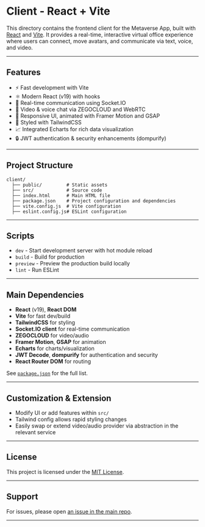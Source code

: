 # Client - React + Vite

This directory contains the frontend client for the Metaverse App, built with [React](https://react.dev/) and [Vite](https://vitejs.dev/). It provides a real-time, interactive virtual office experience where users can connect, move avatars, and communicate via text, voice, and video.

---

## Features

- ⚡ Fast development with Vite
- ⚛️ Modern React (v19) with hooks
- 💬 Real-time communication using Socket.IO
- 🎥 Video & voice chat via ZEGOCLOUD and WebRTC
- 🎨 Responsive UI, animated with Framer Motion and GSAP
- 🌊 Styled with TailwindCSS
- 📈 Integrated Echarts for rich data visualization
- 🔒 JWT authentication & security enhancements (dompurify)

---

## Project Structure

```
client/
  ├── public/         # Static assets
  ├── src/            # Source code
  ├── index.html      # Main HTML file
  ├── package.json    # Project configuration and dependencies
  ├── vite.config.js  # Vite configuration
  ├── eslint.config.js# ESLint configuration
```

---

## Scripts

- `dev` - Start development server with hot module reload
- `build` - Build for production
- `preview` - Preview the production build locally
- `lint` - Run ESLint

---

## Main Dependencies

- **React** (v19), **React DOM**
- **Vite** for fast dev/build
- **TailwindCSS** for styling
- **Socket.IO client** for real-time communication
- **ZEGOCLOUD** for video/audio
- **Framer Motion**, **GSAP** for animation
- **Echarts** for charts/visualization
- **JWT Decode**, **dompurify** for authentication and security
- **React Router DOM** for routing

See [`package.json`](./package.json) for the full list.

---

## Customization & Extension

- Modify UI or add features within `src/`
- Tailwind config allows rapid styling changes
- Easily swap or extend video/audio provider via abstraction in the relevant service

---

## License

This project is licensed under the [MIT License](../LICENSE).

---

## Support

For issues, please open [an issue in the main repo](https://github.com/ShivaChary1/the_metaApp_project/issues).

---
